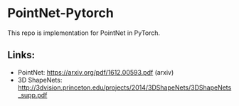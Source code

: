 # PointNet-Pytorch

This repo is implementation for PointNet in PyTorch.

## Links:

* PointNet: https://arxiv.org/pdf/1612.00593.pdf (arxiv)
* 3D ShapeNets: http://3dvision.princeton.edu/projects/2014/3DShapeNets/3DShapeNets_supp.pdf
